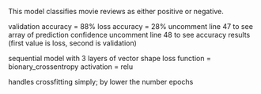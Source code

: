 This model classifies movie reviews as either positive or negative.

validation accuracy = 88%
loss accuracy = 28%
uncomment line 47 to see array of prediction confidence
uncomment line 48 to see accuracy results (first value is loss, second is validation)

sequential model with 3 layers of vector shape
loss function = bionary_crossentropy
activation = relu

handles crossfitting simply; by lower the number epochs
